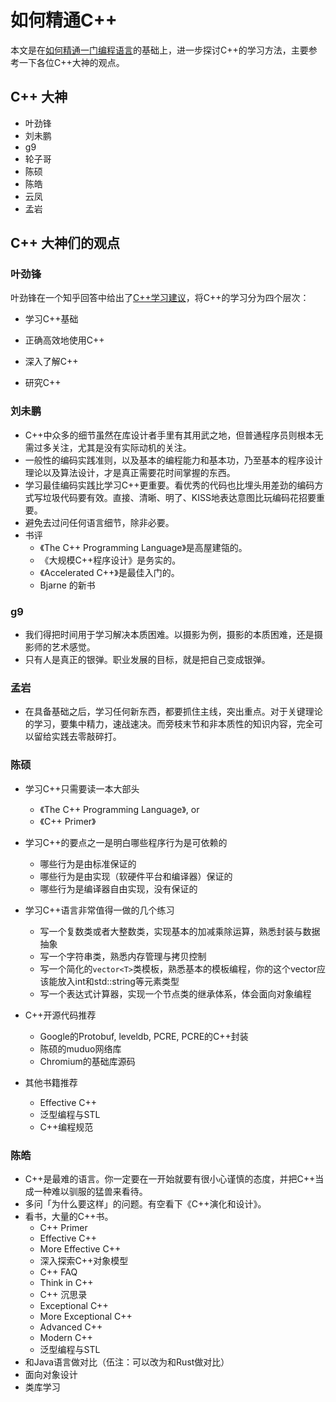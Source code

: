 # 如何精通C++

本文是在[如何精通一门编程语言][master_pl]的基础上，进一步探讨C++的学习方法，主要参考一下各位C++大神的观点。

  [master_pl]: how_to_master_a_programming_language.md

## C++ 大神

- 叶劲锋
- 刘未鹏
- g9
- 轮子哥
- 陈硕
- 陈皓
- 云凤
- 孟岩

## C++ 大神们的观点

### 叶劲锋

叶劲锋在一个知乎回答中给出了[C++学习建议][milo_yip]，将C++的学习分为四个层次：

- 学习C++基础
- 正确高效地使用C++
- 深入了解C++
- 研究C++

  [milo_yip]: https://www.zhihu.com/question/23933514/answer/26393521

### 刘未鹏

- C++中众多的细节虽然在库设计者手里有其用武之地，但普通程序员则根本无需过多关注，尤其是没有实际动机的关注。
- 一般性的编码实践准则，以及基本的编程能力和基本功，乃至基本的程序设计理论以及算法设计，才是真正需要花时间掌握的东西。
- 学习最佳编码实践比学习C++更重要。看优秀的代码也比埋头用差劲的编码方式写垃圾代码要有效。直接、清晰、明了、KISS地表达意图比玩编码花招要重要。
- 避免去过问任何语言细节，除非必要。
- 书评
  - 《The C++ Programming Language》是高屋建瓴的。
  - 《大规模C++程序设计》是务实的。
  - 《Accelerated C++》是最佳入门的。
  - Bjarne 的新书

### g9

- 我们得把时间用于学习解决本质困难。以摄影为例，摄影的本质困难，还是摄影师的艺术感觉。
- 只有人是真正的银弹。职业发展的目标，就是把自己变成银弹。

### 孟岩

- 在具备基础之后，学习任何新东西，都要抓住主线，突出重点。对于关键理论的学习，要集中精力，速战速决。而旁枝末节和非本质性的知识内容，完全可以留给实践去零敲碎打。

### 陈硕

- 学习C++只需要读一本大部头
  - 《The C++ Programming Language》, or
  - 《C++ Primer》

- 学习C++的要点之一是明白哪些程序行为是可依赖的
  - 哪些行为是由标准保证的
  - 哪些行为是由实现（软硬件平台和编译器）保证的
  - 哪些行为是编译器自由实现，没有保证的

- 学习C++语言非常值得一做的几个练习
  - 写一个复数类或者大整数类，实现基本的加减乘除运算，熟悉封装与数据抽象
  - 写一个字符串类，熟悉内存管理与拷贝控制
  - 写一个简化的`vector<T>`类模板，熟悉基本的模板编程，你的这个vector应该能放入int和std::string等元素类型
  - 写一个表达式计算器，实现一个节点类的继承体系，体会面向对象编程

- C++开源代码推荐
  - Google的Protobuf, leveldb, PCRE, PCRE的C++封装
  - 陈硕的muduo网络库
  - Chromium的基础库源码

- 其他书籍推荐
  - Effective C++
  - 泛型编程与STL
  - C++编程规范

### 陈皓

- C++是最难的语言。你一定要在一开始就要有很小心谨慎的态度，并把C++当成一种难以驯服的猛兽来看待。
- 多问「为什么要这样」的问题。有空看下《C++演化和设计》。
- 看书，大量的C++书。
  - C++ Primer
  - Effective C++
  - More Effective C++
  - 深入探索C++对象模型
  - C++ FAQ
  - Think in C++
  - C++ 沉思录
  - Exceptional C++
  - More Exceptional C++
  - Advanced C++
  - Modern C++
  - 泛型编程与STL
- 和Java语言做对比（伍注：可以改为和Rust做对比）
- 面向对象设计
- 类库学习

